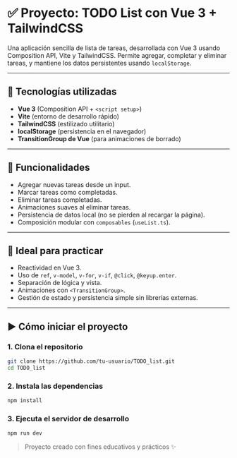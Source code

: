 # ✅ Proyecto: TODO List con Vue 3 + TailwindCSS

Una aplicación sencilla de lista de tareas, desarrollada con Vue 3 usando Composition API, Vite y TailwindCSS. Permite agregar, completar y eliminar tareas, y mantiene los datos persistentes usando `localStorage`.

---

## 🚀 Tecnologías utilizadas

- **Vue 3** (Composition API + `<script setup>`)
- **Vite** (entorno de desarrollo rápido)
- **TailwindCSS** (estilizado utilitario)
- **localStorage** (persistencia en el navegador)
- **TransitionGroup de Vue** (para animaciones de borrado)

---

## 📝 Funcionalidades

- Agregar nuevas tareas desde un input.
- Marcar tareas como completadas.
- Eliminar tareas completadas.
- Animaciones suaves al eliminar tareas.
- Persistencia de datos local (no se pierden al recargar la página).
- Composición modular con `composables` (`useList.ts`).

---

## 🧠 Ideal para practicar

- Reactividad en Vue 3.
- Uso de `ref`, `v-model`, `v-for`, `v-if`, `@click`, `@keyup.enter`.
- Separación de lógica y vista.
- Animaciones con `<TransitionGroup>`.
- Gestión de estado y persistencia simple sin librerías externas.

---

## ▶️ Cómo iniciar el proyecto

### 1. Clona el repositorio

```bash
git clone https://github.com/tu-usuario/TODO_list.git
cd TODO_list


```

### 2. Instala las dependencias

```bash
npm install
```

### 3. Ejecuta el servidor de desarrollo

```bash
npm run dev
```

> Proyecto creado con fines educativos y prácticos ✨
